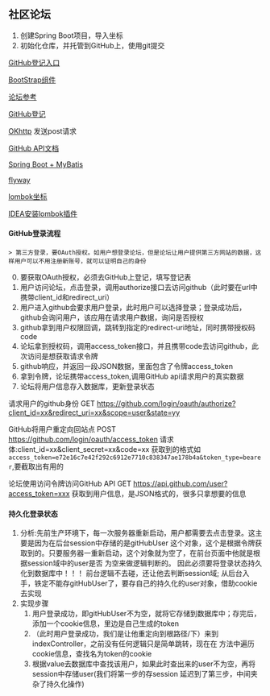 ## 社区论坛

1. 创建Spring Boot项目，导入坐标
2. 初始化仓库，并托管到GitHub上，使用git提交

[GitHub登记入口](https://github.com/settings/applications/1184288)

[BootStrap组件](https://v3.bootcss.com/components/#navbar)

[论坛参考](https://elasticsearch.cn/)

[GitHub登记](https://github.com/settings/developers)

[OKhttp](https://square.github.io/okhttp/)  发送post请求

[GitHub API文档](https://developer.github.com/apps/building-oauth-apps/authorizing-oauth-apps/)

[Spring Boot + MyBatis](https://mybatis.org/spring-boot-starter/mybatis-spring-boot-autoconfigure/)

[flyway](https://flywaydb.org/getstarted/firststeps/maven)

[lombok坐标](https://projectlombok.org/setup/maven)

[IDEA安装lombok插件](https://www.cnblogs.com/iathanasy/p/9262689.html)

#### GitHub登录流程
    > 第三方登录，要OAuth授权。如用户想登录论坛，但是论坛让用户提供第三方网站的数据，这样用户可以不用注册新账号，就可以证明自己的身份
0. 要获取OAuth授权，必须去GitHub上登记，填写登记表
1. 用户访问论坛，点击登录，调用authorize接口去访问github（此时要在url中携带client_id和redirect_uri）
2. 用户进入github会要求用户登录，此时用户可以选择登录；登录成功后，github会询问用户，该应用在请求用户数据，询问是否授权
3. github拿到用户权限回调，跳转到指定的redirect-uri地址，同时携带授权码code
4. 论坛拿到授权码，调用access_token接口，并且携带code去访问github，此次访问是想获取请求令牌
5. github响应，并返回一段JSON数据，里面包含了令牌access_token
6. 拿到令牌，论坛携带access_token,调用GitHub api请求用户的真实数据
7. 论坛将用户信息存入数据库，更新登录状态

请求用户的github身份
GET https://github.com/login/oauth/authorize?client_id=xx&redirect_uri=xx&scope=user&state=yy

GitHub将用户重定向回站点
POST https://github.com/login/oauth/access_token    请求体:client_id=xx&client_secret=xx&code=xx
获取到的格式如`access_token=e72e16c7e42f292c6912e7710c838347ae178b4a&token_type=bearer`,要截取出有用的

论坛使用访问令牌访问GitHub API
GET https://api.github.com/user?access_token=xxx
获取到用户信息，是JSON格式的，很多只拿想要的信息

#### 持久化登录状态
1. 分析:先前生产环境下，每一次服务器重新启动，用户都需要去点击登录。这主要是因为在后台session中存储的是gitHubUser
这个对象，这个是根据令牌获取到的。只要服务器一重新启动，这个对象就为空了，在前台页面中他就是根据session域中的user是否
为空来做逻辑判断的。
因此必须要将登录状态持久化到数据库中！！！
    前台逻辑不去碰，还让他去判断session域; 从后台入手，铁定不能存gitHubUser了，要存自己的持久化的user对象，借助cookie去实现 
2. 实现步骤
    1. 用户登录成功，即gitHubUser不为空，就将它存储到数据库中；存完后，添加一个cookie信息，里边是自己生成的token
    2. （此时用户登录成功，我们是让他重定向到根路径/下）来到indexController，之前没有任何逻辑只是简单跳转，现在在
    方法中遍历cookie信息，查找名为token的cookie
    3. 根据value去数据库中查找该用户，如果此时查出来的user不为空，再将session中存储user(我们将第一步的存session
    延迟到了第三步，中间夹杂了持久化操作)
